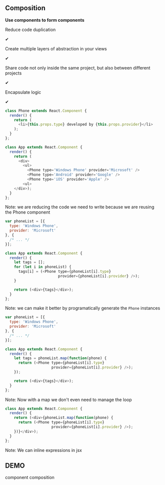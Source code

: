 ## Composition


**Use components to form components**


Reduce code duplication

✔


Create multiple layers of abstraction in your views

✔


Share code not only inside the same project, but also between different projects

✔


Encapsulate logic

✔


```js
class Phone extends React.Component {
  render() {
    return (
      <li>{this.props.type} developed by {this.props.provider}</li>
    );
  }
};
```
```js
class App extends React.Component {
  render() {
    return (
      <div>
        <ul>
          <Phone type='Windows Phone' provider='Microsoft' />
          <Phone type='Android' provider='Google' />
          <Phone type='iOS' provider='Apple' />
        <ul>
    </div>);
  }
};
```

Note: we are reducing the code we need to write because we are reusing the Phone component


```js
var phoneList = [{
  type: 'Windows Phone',
  provider: 'Microsoft'
}, {
  /* ... */
}];
```
```js
class App extends React.Component {
  render() {
    let tags = [];
    for (let i in phoneList) {
      tags[i] = (<Phone type={phoneList[i].type}
                        provider={phoneList[i].provider} />);
    }

    return (<div>{tags}</div>);
  }
};
```

Note: we can make it better by programatically generate the `Phone` instances


```js
var phoneList = [{
  type: 'Windows Phone',
  provider: 'Microsoft'
}, {
  /* ... */
}];
```
```js
class App extends React.Component {
  render() {
    let tags = phoneList.map(function(phone) {
      return (<Phone type={phoneList[i].type}
                     provider={phoneList[i].provider} />);
    });

    return (<div>{tags}</div>);
  }
};
```

Note: Now with a map we don't even need to manage the loop


```js
class App extends React.Component {
  render() {
    return (<div>{phoneList.map(function(phone) {
      return (<Phone type={phoneList[i].type}
                     provider={phoneList[i].provider} />);
    })}</div>);
  }
};
```

Note: We can inline expressions in jsx


## DEMO
component composition
